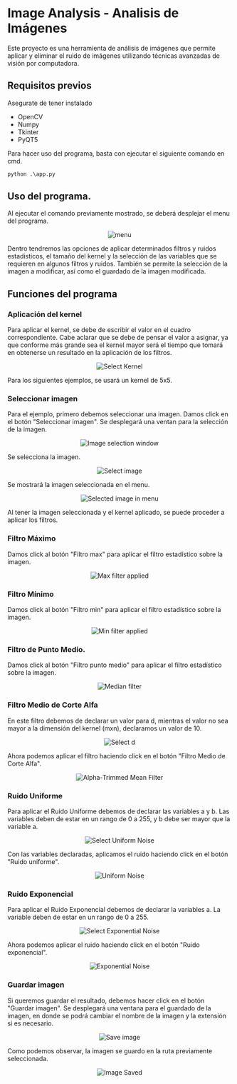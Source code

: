 # Image Analysis - Analisis de Imágenes

Este proyecto es una herramienta de análisis de imágenes que permite aplicar y eliminar el ruido de imágenes utilizando técnicas avanzadas de visión por computadora.

## Requisitos previos
Asegurate de tener instalado

- OpenCV
- Numpy
- Tkinter
- PyQT5

Para hacer uso del programa, basta con ejecutar el siguiente comando en cmd.

```cmd
python .\app.py
```

## Uso del programa.
Al ejecutar el comando previamente mostrado, se deberá desplejar el menu del programa.

<p align="center">
  <img src="https://github.com/user-attachments/assets/8cb5d2ce-94bc-4d17-a48a-e712f8303f23" alt="menu" />
</p>

Dentro tendremos las opciones de aplicar determinados filtros y ruidos estadisticos, el tamaño del kernel y la selección de las variables que se requieren en algunos filtros y ruidos. También se permite la selección de la imagen a modificar, así como el guardado de la imagen modificada.

## Funciones del programa

### Aplicación del kernel

Para aplicar el kernel, se debe de escribir el valor en el cuadro correspondiente. Cabe aclarar que se debe de pensar el valor a asignar, ya que conforme más grande sea el kernel mayor será el tiempo que tomará en obtenerse un resultado en la aplicación de los filtros.

<p align="center">
  <img src="https://github.com/user-attachments/assets/a469c96b-de5f-42b6-956b-8b4cc880ff67" alt="Select Kernel" />
</p>

Para los siguientes ejemplos, se usará un kernel de 5x5.

### Seleccionar imagen

Para el ejemplo, primero debemos seleccionar una imagen. Damos click en el botón "Seleccionar imagen". Se desplegará una ventan para la selección de la imagen.

<p align="center">
  <img src="https://github.com/user-attachments/assets/9824a9a6-e2f3-4bb3-b32b-cb9d7a8c3eed" alt="Image selection window" />
</p>

Se selecciona la imagen.

<p align="center">
  <img src="https://github.com/user-attachments/assets/bb8f8c0e-d95e-4d53-9d37-76adc7ebdf1f" alt="Select image" />
</p>

Se mostrará la imagen seleccionada en el menu.

<p align="center">
  <img src="https://github.com/user-attachments/assets/904dd4a0-24df-4287-80b6-4484effaeb82" alt="Selected image in menu" />
</p>

Al tener la imagen seleccionada y el kernel aplicado, se puede proceder a aplicar los filtros.

### Filtro Máximo

Damos click al botón "Filtro max" para aplicar el filtro estadístico sobre la imagen.

<p align="center">
  <img src="https://github.com/user-attachments/assets/92816f3f-c8d4-4589-8443-f81b2626490a" alt="Max filter applied" />
</p>



### Filtro Mínimo

Damos click al botón "Filtro min" para aplicar el filtro estadístico sobre la imagen.

<p align="center">
  <img src="https://github.com/user-attachments/assets/2455ed08-c331-4108-be3f-0a94e1fee723" alt="Min filter applied" />
</p>



### Filtro de Punto Medio.

Damos click al botón "Filtro punto medio" para aplicar el filtro estadístico sobre la imagen.

<p align="center">
  <img src="https://github.com/user-attachments/assets/ec4acc4e-ed85-4f96-812a-32aff4aacd77" alt="Median filter" />
</p>


### Filtro Medio de Corte Alfa

En este filtro debemos de declarar un valor para d, mientras el valor no sea mayor a la dimensión del kernel (mxn), declaramos un valor de 10.

<p align="center">
  <img src="https://github.com/user-attachments/assets/b6474b62-c430-4e0f-82a0-8a9df9cdd97c" alt="Select d" />
</p>

Ahora podemos aplicar el filtro haciendo click en el botón "Filtro Medio de Corte Alfa".

<p align="center">
  <img src="https://github.com/user-attachments/assets/3b5da02b-eca3-46a0-9806-cff616bbbfa4" alt="Alpha-Trimmed Mean Filter" />
</p>


### Ruido Uniforme

Para aplicar el Ruido Uniforme debemos de declarar las variables a y b. Las variables deben de estar en un rango de 0 a 255, y b debe ser mayor que la variable a.

<p align="center">
  <img src="https://github.com/user-attachments/assets/a7b6eb66-0ca3-4f2f-ba3a-afac786479b8" alt="Select Uniform Noise" />
</p>

Con las variables declaradas, aplicamos el ruido haciendo click en el botón "Ruido uniforme".

<p align="center">
  <img src="https://github.com/user-attachments/assets/a06bf225-070b-4819-b6f5-420ea30dd30e" alt="Uniform Noise" />
</p>


### Ruido Exponencial

Para aplicar el Ruido Exponencial debemos de declarar la variables a. La variable deben de estar en un rango de 0 a 255.
<p align="center">
  <img src="https://github.com/user-attachments/assets/b80daf91-b54b-457d-9fe5-1f1e5051d23f" alt="Select Exponential Noise" />
</p>

Ahora podemos aplicar el ruido haciendo click en el botón "Ruido exponencial".

<p align="center">
  <img src="https://github.com/user-attachments/assets/9fa2dcdf-e1f0-4607-8a35-86f0a61e54e4" alt="Exponential Noise" />
</p>


### Guardar imagen

Si queremos guardar el resultado, debemos hacer click en el botón "Guardar imagen". Se desplegará una ventana para el guardado de la imagen, en donde se podrá cambiar el nombre de la imagen y la extensión si es necesario.

<p align="center">
  <img src="https://github.com/user-attachments/assets/315f0e77-50ba-4b85-b879-36c6e663f2b2" alt="Save image" />
</p>

Como podemos observar, la imagen se guardo en la ruta previamente seleccionada.

<p align="center">
  <img src="https://github.com/user-attachments/assets/18665985-404a-4675-91ad-68137afa6d13" alt="Image Saved" />
</p>


